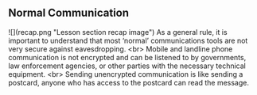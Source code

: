 
## Normal Communication

![](recap.png &quot;Lesson section recap image&quot;)
As a general rule, it is important to understand that most ‘normal’ communications tools are not very secure against eavesdropping.
&lt;br&gt;
Mobile and landline phone communication is not encrypted and can be listened to by governments, law enforcement agencies, or other parties with the necessary technical equipment. 
&lt;br&gt;
Sending unencrypted communication is like sending a postcard, anyone who has access to the postcard can read the message.
